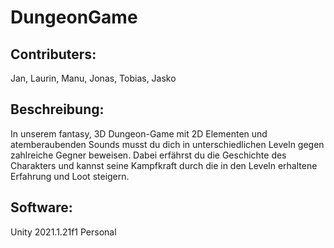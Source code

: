 # DungeonGame

## Contributers:
Jan, Laurin, Manu, Jonas, Tobias, Jasko

## Beschreibung:
In unserem fantasy, 3D Dungeon-Game mit 2D Elementen und atemberaubenden Sounds musst du dich in unterschiedlichen Leveln gegen zahlreiche Gegner beweisen. Dabei erfährst du die Geschichte des Charakters und kannst seine Kampfkraft durch die in den Leveln erhaltene Erfahrung und Loot  steigern.

## Software:
Unity 2021.1.21f1 Personal
